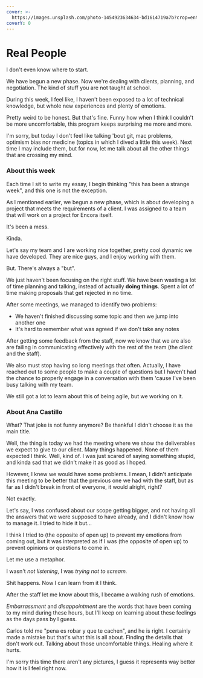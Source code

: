 ```yaml
---
cover: >-
  https://images.unsplash.com/photo-1454923634634-bd1614719a7b?crop=entropy&cs=tinysrgb&fm=jpg&ixid=MnwxOTcwMjR8MHwxfHNlYXJjaHwyfHxwZW9wbGV8ZW58MHx8fHwxNjU0NTczMzg5&ixlib=rb-1.2.1&q=80
coverY: 0
---
```


# Real People

I don't even know where to start.

We have begun a new phase. Now we're dealing with clients, planning, and negotiation. The kind of stuff you are not taught at school.

During this week, I feel like, I haven't been exposed to a lot of technical knowledge, but whole new experiences and plenty of emotions.

Pretty weird to be honest. But that's fine. Funny how when I think I couldn't be more uncomfortable, this program keeps surprising me more and more.

I'm sorry, but today I don't feel like talking 'bout git, mac problems, optimism bias nor medicine (topics in which I dived a little this week). Next time I may include them, but for now, let me talk about all the other things that are crossing my mind.

### About this week

Each time I sit to write my essay, I begin thinking "this has been a strange week", and this one is not the exception.

As I mentioned earlier, we begun a new phase, which is about developing a project that meets the requirements of a client. I was assigned to a team that will work on a project for Encora itself.

It's been a mess.

Kinda.

Let's say my team and I are working nice together, pretty cool dynamic we have developed. They are nice guys, and I enjoy working with them.

But. There's always a "but".

We just haven't been focusing on the right stuff. We have been wasting a lot of time planning and talking, instead of actually **doing things**. Spent a lot of time making proposals that get rejected in no time.

After some meetings, we managed to identify two problems:

* We haven't finished discussing some topic and then we jump into another one
* It's hard to remember what was agreed if we don't take any notes

After getting some feedback from the staff, now we know that we are also are failing in communicating effectively with the rest of the team (the client and the staff).&#x20;

We also must stop having so long meetings that often. Actually, I have reached out to some people to make a couple of questions but I haven't had the chance to properly engage in a conversation with them 'cause I've been busy talking with my team.

We still got a lot to learn about this of being agile, but we working on it.

### About Ana Castillo

What? That joke is not funny anymore? Be thankful I didn't choose it as the main title.

Well, the thing is today we had the meeting where we show the deliverables we expect to give to our client. Many things happened. None of them expected I think. Well, kind of. I was just scared of saying something stupid, and kinda sad that we didn't make it as good as I hoped.&#x20;

However, I knew we would have some problems. I mean, I didn't anticipate this meeting to be better that the previous one we had with the staff, but as far as I didn't break in front of everyone, it would alright, right?

Not exactly.

Let's say, I was confused about our scope getting bigger, and not having all the answers that we were supposed to have already, and I didn't know how to manage it. I tried to hide it but...

&#x20;I think I tried to (the opposite of open up) to prevent my emotions from coming out, but it was interpreted as if I was (the opposite of open up) to prevent opinions or questions to come in.

Let me use a metaphor.

I wasn't _not listening_, I was _trying not to scream._

Shit happens. Now I can learn from it I think.

After the staff let me know about this, I became a walking rush of emotions.

_Embarrassment_ and _disappointment_ are the words that have been coming to my mind during these hours, but I'll keep on learning about these feelings as the days pass by I guess.

Carlos told me "pena es robar y que te cachen", and he is right. I certainly made a mistake but that's what this is all about. Finding the details that don't work out. Talking about those uncomfortable things. Healing where it hurts.

I'm sorry this time there aren't any pictures, I guess it represents way better how it is I feel right now.
